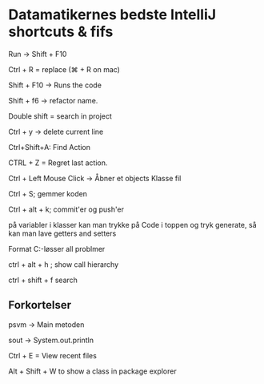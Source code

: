 # Datamatikernes bedste IntelliJ shortcuts & fifs

Run &rightarrow; Shift + F10 

Ctrl + R = replace (⌘ + R on mac)

Shift + F10 &rightarrow; Runs the code

Shift + f6 &rightarrow; refactor name.

Double shift = search in project

Ctrl + y &rightarrow; delete current line

Ctrl+Shift+A: Find Action

CTRL + Z = Regret last action.

Ctrl + Left Mouse Click &rightarrow; Åbner et objects Klasse fil

Ctrl + S; gemmer koden

Ctrl + alt + k; commit'er og push'er

på variabler i klasser kan man trykke på Code i toppen og tryk generate, så kan man lave getters and setters

Format C:-løsser all problmer 

ctrl + alt + h ; show call hierarchy


ctrl + shift + f	search

## Forkortelser 

psvm &rightarrow; Main metoden

sout &rightarrow; System.out.println

Ctrl + E = View recent files

Alt + Shift + W  to show a class in package explorer


